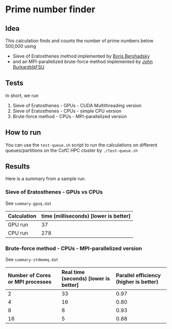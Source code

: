# Prime number finder 

## Idea
This calculation finds and counts the number of prime numbers below 500,000 using 
 - Sieve of Eratosthenes method implemented by [Boris Bershadsky](https://github.com/bbershadsky/GPU610) 
 - and an MPI-parallelized brute-force method implemented by [John Burkardt@FSU](https://people.sc.fsu.edu/~jburkardt/c_src/prime_mpi/prime_mpi.c)

## Tests
In short, we run
 1.  Sieve of Eratosthenes - GPUs - CUDA Multithreading version 
 2.  Sieve of Eratosthenes - CPUs - simple CPU version 
 3.  Brute-force method - CPUs - MPI-parallelized version

## How to run
You can use the `test-queue.sh` script to run the calculations on different queues/partitions on the CofC HPC cluster by
`./test-queue.sh`

## Results

Here is a summary from a sample run.

### Sieve of Eratosthenes - GPUs vs CPUs
See `summary-gpuq.dat`

| Calculation  | time (milliseconds) [lower is better] |
|:-------------|:----------------|
|GPU run       | 37  |
|CPU run       | 278 |

### Brute-force method - CPUs - MPI-parallelized version
See `summary-stdmemq.dat`

| Number of Cores or MPI processes  | Real time (seconds) [lower is better] | Parallel efficiency (higher is better)  |
|:------------------------|:----------------|:----------------------|
|2 	| 33 | 0.97 |
|4 	| 16 | 0.80	|
|8 	| 8  | 0.93 |
|16 	| 5  | 0.88 |

